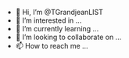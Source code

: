 - 👋 Hi, I’m @TGrandjeanLIST
- 👀 I’m interested in ...
- 🌱 I’m currently learning ...
- 💞️ I’m looking to collaborate on ...
- 📫 How to reach me ...

<!---
TGrandjeanLIST/TGrandjeanLIST is a ✨ special ✨ repository because its `README.md` (this file) appears on your GitHub profile.
You can click the Preview link to take a look at your changes.
--->
